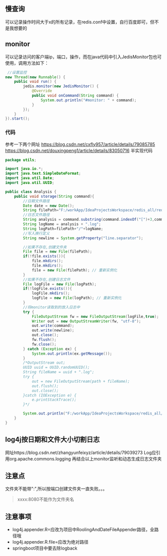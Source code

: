 ## 慢查询
可以记录操作时间大于x的所有记录，在redis.conf中设置，自行百度即可，但不是我想要的
## monitor
可以记录访问的客户端ip，端口，操作，而在java代码中引入JedisMonitor包也可使用，调用方法如下：
```java
 //设置监控
new Thread(new Runnable() {
    public void run() {
        jedis.monitor(new JedisMonitor() {
            @Override
            public void onCommand(String command) {
                System.out.println("#monitor: " + command);
            }
        });
    }
}).start();
```
### 代码
参考一下两个网址
https://blog.csdn.net/cxfly957/article/details/79085785
https://blog.csdn.net/douxingpeng1/article/details/83050716
半实现代码
```java
package utils;

import java.io.*;
import java.text.SimpleDateFormat;
import java.util.Date;
import java.util.UUID;

public class Analysis {
    public void storage(String command){
        //日期文件路径
        Date date = new Date();
        String filePath="F:/workApp/IdeaProjectsWorkspace/redis_all/redis-monitor/logs/"+new SimpleDateFormat("yyyy/MM/dd/").format(date);
        //日志文件路径
        String analysis = command.substring(command.indexOf("[")+3,command.indexOf("]"))+"_"+new SimpleDateFormat("hh").format(date);
        String logName = analysis + ".log";
        String logPath=filePath+"/"+logName;
        //写入换行定义
        String newline = System.getProperty("line.separator");

        //如果不存在,创建文件夹
        File file = new File(filePath);
        if(!file.exists()){
            file.mkdirs();
            file.mkdirs();
            file = new File(filePath); // 重新实例化
        }
        //如果不存在,创建日志文件
        File logFile = new File(logPath);
        if(!logFile.exists()){
            logFile.mkdirs();
            logFile = new File(logPath); // 重新实例化
        }
        //将monitor读取到的放入日志中
        try {
            FileOutputStream fw = new FileOutputStream(logFile,true);
            Writer out = new OutputStreamWriter(fw, "utf-8");
            out.write(command);
            out.write(newline);
            out.close();
            fw.flush();
            fw.close();
        } catch (Exception ex) {
            System.out.println(ex.getMessage());
        }
        /*OutputStream out;
        UUID uuid = UUID.randomUUID();
        String fileName = uuid + ".log";
        try {
            out = new FileOutputStream(path + fileName);
            out.flush();
            out.close();
        }catch (IOException e) {
            e.printStackTrace();
        }*/

        System.out.println("F:/workApp/IdeaProjectsWorkspace/redis_all/redis-monitor/--is ok");
    }
}

```
## log4j按日期和文件大小切割日志
网址https://blog.csdn.net/zhangyunfeixyz/article/details/79039273
Log应引用org.apache.commons.logging
再结合以上monitor监听和动态生成日志文件夹
## 注意点
文件夹不能带":",所以按端口创建文件夹一直失败。。。
>xxxx:8080不能作为文件夹名
## 注意事项
+ log4j.appender.R=应改为项目中RoolingAndDateFileAppender路径，全路径哦
+ log4j.appender.R.file=应改为绝对路径
+ springboot项目中要去除logback

